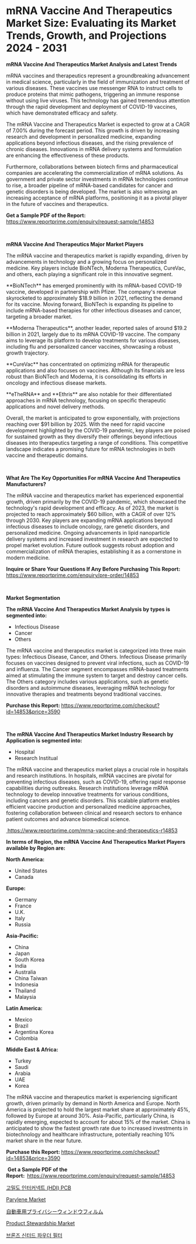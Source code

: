<p><h1>mRNA Vaccine And Therapeutics Market Size: Evaluating its Market Trends, Growth, and Projections 2024 - 2031</h1></p><p><strong>mRNA Vaccine And Therapeutics Market Analysis and Latest Trends</strong></p>
<p><p>mRNA vaccines and therapeutics represent a groundbreaking advancement in medical science, particularly in the field of immunization and treatment of various diseases. These vaccines use messenger RNA to instruct cells to produce proteins that mimic pathogens, triggering an immune response without using live viruses. This technology has gained tremendous attention through the rapid development and deployment of COVID-19 vaccines, which have demonstrated efficacy and safety.</p><p>The mRNA Vaccine and Therapeutics Market is expected to grow at a CAGR of 7.00% during the forecast period. This growth is driven by increasing research and development in personalized medicine, expanding applications beyond infectious diseases, and the rising prevalence of chronic diseases. Innovations in mRNA delivery systems and formulation are enhancing the effectiveness of these products. </p><p>Furthermore, collaborations between biotech firms and pharmaceutical companies are accelerating the commercialization of mRNA solutions. As government and private sector investments in mRNA technologies continue to rise, a broader pipeline of mRNA-based candidates for cancer and genetic disorders is being developed. The market is also witnessing an increasing acceptance of mRNA platforms, positioning it as a pivotal player in the future of vaccines and therapeutics.</p></p>
<p><strong>Get a Sample PDF of the Report:&nbsp;</strong> <a href="https://www.reportprime.com/enquiry/request-sample/14853">https://www.reportprime.com/enquiry/request-sample/14853</a></p>
<p>&nbsp;</p>
<p><strong>mRNA Vaccine And Therapeutics Major Market Players</strong></p>
<p><p>The mRNA vaccine and therapeutics market is rapidly expanding, driven by advancements in technology and a growing focus on personalized medicine. Key players include BioNTech, Moderna Therapeutics, CureVac, and others, each playing a significant role in this innovative segment.</p><p>**BioNTech** has emerged prominently with its mRNA-based COVID-19 vaccine, developed in partnership with Pfizer. The company's revenue skyrocketed to approximately $18.9 billion in 2021, reflecting the demand for its vaccine. Moving forward, BioNTech is expanding its pipeline to include mRNA-based therapies for other infectious diseases and cancer, targeting a broader market.</p><p>**Moderna Therapeutics**, another leader, reported sales of around $19.2 billion in 2021, largely due to its mRNA COVID-19 vaccine. The company aims to leverage its platform to develop treatments for various diseases, including flu and personalized cancer vaccines, showcasing a robust growth trajectory.</p><p>**CureVac** has concentrated on optimizing mRNA for therapeutic applications and also focuses on vaccines. Although its financials are less robust than BioNTech and Moderna, it is consolidating its efforts in oncology and infectious disease markets.</p><p>**eTheRNA** and **Ethris** are also notable for their differentiated approaches in mRNA technology, focusing on specific therapeutic applications and novel delivery methods.</p><p>Overall, the market is anticipated to grow exponentially, with projections reaching over $91 billion by 2025. With the need for rapid vaccine development highlighted by the COVID-19 pandemic, key players are poised for sustained growth as they diversify their offerings beyond infectious diseases into therapeutics targeting a range of conditions. This competitive landscape indicates a promising future for mRNA technologies in both vaccine and therapeutic domains.</p></p>
<p>&nbsp;</p>
<p><strong>What Are The Key Opportunities For mRNA Vaccine And Therapeutics Manufacturers?</strong></p>
<p><p>The mRNA vaccine and therapeutics market has experienced exponential growth, driven primarily by the COVID-19 pandemic, which showcased the technology's rapid development and efficacy. As of 2023, the market is projected to reach approximately $60 billion, with a CAGR of over 12% through 2030. Key players are expanding mRNA applications beyond infectious diseases to include oncology, rare genetic disorders, and personalized medicine. Ongoing advancements in lipid nanoparticle delivery systems and increased investment in research are expected to propel market evolution. Future outlook suggests robust adoption and commercialization of mRNA therapies, establishing it as a cornerstone in modern medicine.</p></p>
<p><strong>Inquire or Share Your Questions If Any Before Purchasing This Report:</strong> <a href="https://www.reportprime.com/enquiry/pre-order/14853">https://www.reportprime.com/enquiry/pre-order/14853</a></p>
<p>&nbsp;</p>
<p><strong>Market Segmentation</strong></p>
<p><strong>The mRNA Vaccine And Therapeutics Market Analysis by types is segmented into:</strong></p>
<p><ul><li>Infectious Disease</li><li>Cancer</li><li>Others</li></ul></p>
<p><p>The mRNA vaccine and therapeutics market is categorized into three main types: Infectious Disease, Cancer, and Others. Infectious Disease primarily focuses on vaccines designed to prevent viral infections, such as COVID-19 and influenza. The Cancer segment encompasses mRNA-based treatments aimed at stimulating the immune system to target and destroy cancer cells. The Others category includes various applications, such as genetic disorders and autoimmune diseases, leveraging mRNA technology for innovative therapies and treatments beyond traditional vaccines.</p></p>
<p><strong>Purchase this Report:&nbsp;</strong><a href="https://www.reportprime.com/checkout?id=14853&price=3590">https://www.reportprime.com/checkout?id=14853&price=3590</a></p>
<p>&nbsp;</p>
<p><strong>The mRNA Vaccine And Therapeutics Market Industry Research by Application is segmented into:</strong></p>
<p><ul><li>Hospital</li><li>Research Institual</li></ul></p>
<p><p>The mRNA vaccine and therapeutics market plays a crucial role in hospitals and research institutions. In hospitals, mRNA vaccines are pivotal for preventing infectious diseases, such as COVID-19, offering rapid response capabilities during outbreaks. Research institutions leverage mRNA technology to develop innovative treatments for various conditions, including cancers and genetic disorders. This scalable platform enables efficient vaccine production and personalized medicine approaches, fostering collaboration between clinical and research sectors to enhance patient outcomes and advance biomedical science.</p></p>
<p><a href="https://www.reportprime.com/mrna-vaccine-and-therapeutics-r14853">&nbsp;https://www.reportprime.com/mrna-vaccine-and-therapeutics-r14853</a></p>
<p><strong>In terms of Region, the mRNA Vaccine And Therapeutics Market Players available by Region are:</strong></p>
<p>
    <p> <strong> North America: </strong>
        <ul>
            <li>United States</li>
            <li>Canada</li>
        </ul>
        </p> 
    <p> <strong> Europe: </strong>
        <ul>
            <li>Germany</li>
            <li>France</li>
            <li>U.K.</li>
            <li>Italy</li>
            <li>Russia</li>
        </ul>
        </p> 
    <p> <strong> Asia-Pacific: </strong>
        <ul>
            <li>China</li>
            <li>Japan</li>
            <li>South Korea</li>
            <li>India</li>
            <li>Australia</li>
            <li>China Taiwan</li>
            <li>Indonesia</li>
            <li>Thailand</li>
            <li>Malaysia</li>
        </ul>
        </p> 
    <p> <strong> Latin America: </strong>
        <ul>
            <li>Mexico</li>
            <li>Brazil</li>
            <li>Argentina Korea</li>
            <li>Colombia</li>
        </ul>
        </p> 
    <p> <strong> Middle East & Africa: </strong>
        <ul>
            <li>Turkey</li>
            <li>Saudi</li>
            <li>Arabia</li>
            <li>UAE</li>
            <li>Korea</li>
        </ul>
    </p>
    </p>
<p><p>The mRNA vaccine and therapeutics market is experiencing significant growth, driven primarily by demand in North America and Europe. North America is projected to hold the largest market share at approximately 45%, followed by Europe at around 30%. Asia-Pacific, particularly China, is rapidly emerging, expected to account for about 15% of the market. China is anticipated to show the fastest growth rate due to increased investments in biotechnology and healthcare infrastructure, potentially reaching 10% market share in the near future.</p></p>
<p><strong>Purchase this Report: </strong><a href="https://www.reportprime.com/checkout?id=14853&price=3590">https://www.reportprime.com/checkout?id=14853&price=3590</a></p>
<p>&nbsp;<strong>Get a Sample PDF of the Report:&nbsp;&nbsp;</strong><a href="https://www.reportprime.com/enquiry/request-sample/14853">https://www.reportprime.com/enquiry/request-sample/14853</a></p>
<p><strong></strong></p>
<p><p><a href="https://medium.com/@christorpherpfannerstill5436/high-density-interconnect-hdi-pcbs-market-%EC%9D%98-%EA%B8%80%EB%A1%9C%EB%B2%8C-%EC%8B%9C%EC%9E%A5-%EA%B0%9C%EC%9A%94%EB%8A%94-%EC%A0%84-%EC%84%B8%EA%B3%84-%EB%B0%8F-%EC%A3%BC%EC%9A%94-%EC%8B%9C%EC%9E%A5%EC%9D%98-%EC%82%B0%EC%97%85%EC%97%90-%EC%98%81%ED%96%A5%EC%9D%84-%EB%AF%B8%EC%B9%98%EB%8A%94-%EC%A3%BC%EC%9A%94-%ED%8A%B8%EB%A0%8C%EB%93%9C%EC%97%90-%EB%8C%80%ED%95%9C-%EB%8F%85%ED%8A%B9%ED%95%9C-4e41ecc77874">고밀도 인터커넥트 (HDI) PCB</a></p><p><a href="https://medium.com/@leneciacharles/the-global-parylene-market-is-projected-to-experience-an-annual-growth-rate-of-6-from-2024-to-fc0edebaeac3">Parylene Market</a></p><p><a href="https://medium.com/@solomonbode85/automotive-privacy-window-film-market-%E3%81%AF-%E3%82%B3%E3%82%B9%E3%83%88%E7%AE%A1%E7%90%86%E3%81%A8%E5%8A%B9%E7%8E%87%E5%90%91%E4%B8%8A%E3%82%92%E5%84%AA%E5%85%88%E3%81%97%E3%81%BE%E3%81%99-%E3%81%95%E3%82%89%E3%81%AB-%E5%A0%B1%E5%91%8A%E6%9B%B8%E3%81%AF%E5%B8%82%E5%A0%B4%E3%81%AE%E9%9C%80%E8%A6%81%E9%9D%A2%E3%81%A8%E4%BE%9B%E7%B5%A6%E9%9D%A2%E3%81%AE%E4%B8%A1%E6%96%B9%E3%82%92%E3%82%AB%E3%83%90%E3%83%BC%E3%81%97%E3%81%A6%E3%81%84%E3%81%BE%E3%81%99-3396b99f41e4">自動車用プライバシーウィンドウフィルム</a></p><p><a href="https://github.com/GRUBBSCHARLES/Market-Research-Report-List-1/blob/main/product-stewardship-market.md">Product Stewardship Market</a></p><p><a href="https://medium.com/@christorpherpfannerstill5436/bronze-sintered-powder-filters-market-%EC%9D%98-%EA%B8%80%EB%A1%9C%EB%B2%8C-%EC%8B%9C%EC%9E%A5-%EA%B0%9C%EC%9A%94%EB%8A%94-%EC%A0%84-%EC%84%B8%EA%B3%84-%EB%B0%8F-%EC%A3%BC%EC%9A%94-%EC%8B%9C%EC%9E%A5%EC%9D%98-%EC%82%B0%EC%97%85%EC%97%90-%EC%98%81%ED%96%A5%EC%9D%84-%EB%AF%B8%EC%B9%98%EB%8A%94-%EC%A3%BC%EC%9A%94-%ED%8A%B8%EB%A0%8C%EB%93%9C%EC%97%90-%EB%8C%80%ED%95%9C-%EB%8F%85%ED%8A%B9%ED%95%9C-%EA%B4%80%EC%A0%90%EC%9D%84-fc8c05496fe1">브론즈 신터드 파우더 필터</a></p></p>